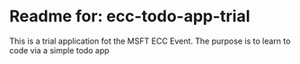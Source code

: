 # Readme for: ecc-todo-app-trial
This is a trial application fot the MSFT ECC Event. 
The purpose is to learn to code via a simple todo app


